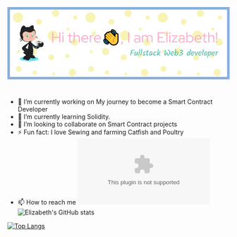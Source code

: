 ![Github Image Header](IMAGE/github-header-image%20(1).png)
#

- 🔭 I’m currently working on My journey to become a Smart Contract Developer
- 🌱 I’m currently learning Solidity.
- 👯 I’m looking to collaborate on Smart Contract projects 
- ⚡ Fun fact: I love Sewing and farming Catfish and Poultry
-  📫 How to reach me ![my email](ogbeElizabeth344@gmail.com)
![Elizabeth's GitHub stats](https://github-readme-stats.vercel.app/api?username=ElizabethOgbee&show_icons=true&theme=radical)

[![Top Langs](https://github-readme-stats.vercel.app/api/top-langs/?username=ElizabethOgbee&layout=compact)](https://github.com/ElizabethOgbeeS/github-readme-stats)
